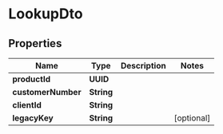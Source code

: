 

# LookupDto


## Properties

| Name | Type | Description | Notes |
|------------ | ------------- | ------------- | -------------|
|**productId** | **UUID** |  |  |
|**customerNumber** | **String** |  |  |
|**clientId** | **String** |  |  |
|**legacyKey** | **String** |  |  [optional] |



